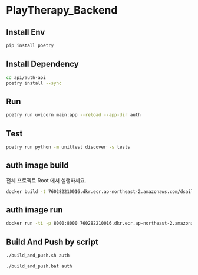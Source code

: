 # PlayTherapy_Backend

## Install Env

```bash
pip install poetry
```

## Install Dependency

```bash
cd api/auth-api
poetry install --sync
```

## Run 

```bash
poetry run uvicorn main:app --reload --app-dir auth
```

## Test

```bash
poetry run python -m unittest discover -s tests
```

## auth image build

전체 프로젝트 Root 에서 실행하세요.

```bash
docker build -t 760282210016.dkr.ecr.ap-northeast-2.amazonaws.com/dsail/playtherapy/auth-api . --build-arg SOURCE_DIR=api/auth-api --build-arg APP_DIR=auth
```

## auth image run 

```bash
docker run -ti -p 8000:8000 760282210016.dkr.ecr.ap-northeast-2.amazonaws.com/dsail/playtherapy/auth-api
```

## Build And Push by script

```bash
./build_and_push.sh auth
```

```bash
./build_and_push.bat auth
```


